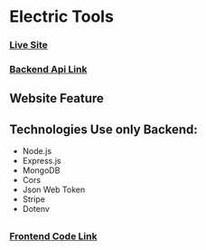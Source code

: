 # Electric Tools

 ### [Live Site](https://tools-a576c.web.app/)

 ### [Backend Api Link](https://mighty-ridge-59560.herokuapp.com/)
 
## Website Feature


## Technologies Use only Backend:
- Node.js                 
- Express.js
- MongoDB
- Cors
- Json Web Token
- Stripe
- Dotenv

##

###  [Frontend Code Link ](https://github.com/programming-hero-web-course1/manufacturer-website-client-side-Rahat-bin-abdullah-omi)
